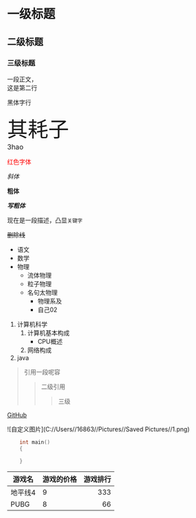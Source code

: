 
# 一级标题
## 二级标题
### 三级标题

一段正文，<br>
这是第二行

<font face="黑体">黑体字行</font><br>

<font size=7>其耗子</font><br>
<font size=3>3hao</font>

<font color=#FF0000>红色字体</font>

*斜体*

**粗体**

***写粗体***

现在是一段描述，凸显`关键字`

~~删除线~~

* 语文
* 数学
* 物理
  * 流体物理
  * 粒子物理
  * 名句太物理
 	* 物理系及
	* 自己02

1. 计算机科学
	1. 计算机基本构成
	   * CPU概述
	2. 网络构成
2. java

> 引用一段呢容
>> 二级引用
>>> 三级

[GitHub](https://github.com "点击跳转GIT")

![自定义图片](C://Users//16863//Pictures//Saved Pictures//1.png)


```c
	int main()
	{

	}
```

游戏名|游戏的价格|游戏排行
--|:--|--:
地平线4|9|333
PUBG|8|66
